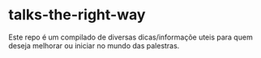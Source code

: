 # talks-the-right-way
Este repo é um compilado de diversas dicas/informaçõe uteis para quem deseja melhorar ou iniciar no mundo das palestras.

